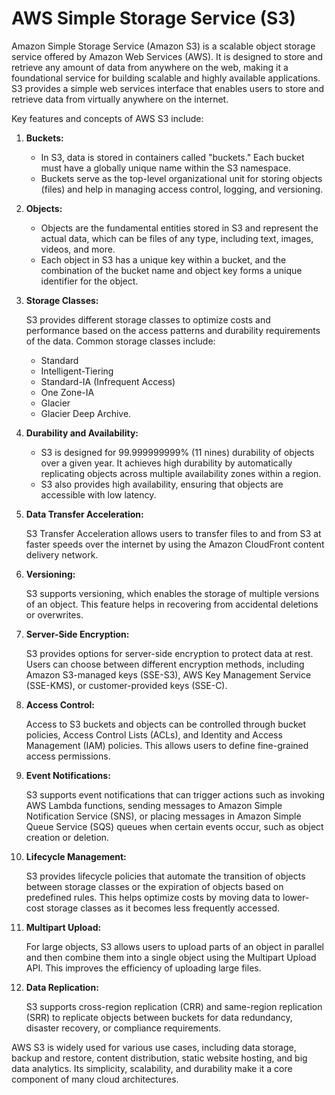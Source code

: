 # AWS Simple Storage Service (S3)

Amazon Simple Storage Service (Amazon S3) is a scalable object storage service offered by Amazon Web Services (AWS). It is designed to store and retrieve any amount of data from anywhere on the web, making it a foundational service for building scalable and highly available applications. S3 provides a simple web services interface that enables users to store and retrieve data from virtually anywhere on the internet.

Key features and concepts of AWS S3 include:

1. **Buckets:**
   - In S3, data is stored in containers called "buckets." Each bucket must have a globally unique name within the S3 namespace.
   - Buckets serve as the top-level organizational unit for storing objects (files) and help in managing access control, logging, and versioning.

1. **Objects:**
   - Objects are the fundamental entities stored in S3 and represent the actual data, which can be files of any type, including text, images, videos, and more.
   - Each object in S3 has a unique key within a bucket, and the combination of the bucket name and object key forms a unique identifier for the object.

1. **Storage Classes:**
    
    S3 provides different storage classes to optimize costs and performance based on the access patterns and durability requirements of the data. Common storage classes include:

    - Standard
    - Intelligent-Tiering
    - Standard-IA (Infrequent Access)
    - One Zone-IA
    - Glacier
    - Glacier Deep Archive.

1. **Durability and Availability:**
   - S3 is designed for 99.999999999% (11 nines) durability of objects over a given year. It achieves high durability by automatically replicating objects across multiple availability zones within a region.
   - S3 also provides high availability, ensuring that objects are accessible with low latency.

1. **Data Transfer Acceleration:**
   
   S3 Transfer Acceleration allows users to transfer files to and from S3 at faster speeds over the internet by using the Amazon CloudFront content delivery network.

1. **Versioning:**
   
   S3 supports versioning, which enables the storage of multiple versions of an object. This feature helps in recovering from accidental deletions or overwrites.

1. **Server-Side Encryption:**
   
   S3 provides options for server-side encryption to protect data at rest. Users can choose between different encryption methods, including Amazon S3-managed keys (SSE-S3), AWS Key Management Service (SSE-KMS), or customer-provided keys (SSE-C).

1. **Access Control:**
   
   Access to S3 buckets and objects can be controlled through bucket policies, Access Control Lists (ACLs), and Identity and Access Management (IAM) policies. This allows users to define fine-grained access permissions.

1. **Event Notifications:**
   
   S3 supports event notifications that can trigger actions such as invoking AWS Lambda functions, sending messages to Amazon Simple Notification Service (SNS), or placing messages in Amazon Simple Queue Service (SQS) queues when certain events occur, such as object creation or deletion.

1. **Lifecycle Management:**
    
    S3 provides lifecycle policies that automate the transition of objects between storage classes or the expiration of objects based on predefined rules. This helps optimize costs by moving data to lower-cost storage classes as it becomes less frequently accessed.

1. **Multipart Upload:**
    
    For large objects, S3 allows users to upload parts of an object in parallel and then combine them into a single object using the Multipart Upload API. This improves the efficiency of uploading large files.

1. **Data Replication:**
    
    S3 supports cross-region replication (CRR) and same-region replication (SRR) to replicate objects between buckets for data redundancy, disaster recovery, or compliance requirements.

AWS S3 is widely used for various use cases, including data storage, backup and restore, content distribution, static website hosting, and big data analytics. Its simplicity, scalability, and durability make it a core component of many cloud architectures.
